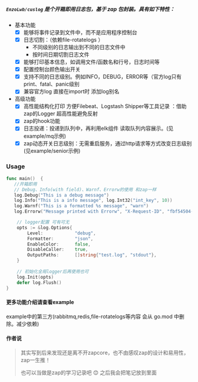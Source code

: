##### `EnzoLwb/cuslog` 是个开箱即用日志包，基于 zap 包封装。具有如下特性：
 - 基本功能
   - [x] 能够将事件记录到文件中，而不是应用程序控制台
   - [x] 日志切割：（依赖file-rotatelogs ）
     - 不同级别的日志输出到不同的日志文件中
     - 按时间日期切割日志文件 
   - [x] 能够打印基本信息，如调用文件/函数名和行号，日志时间等
   - [x] 配置控制台颜色输出开关
   - [x] 支持不同的日志级别。例如INFO，DEBUG，ERROR等（官方log只有print、fatal、panic级别
   - [x] 兼容官方log 直接在import时 添加log别名
 - 高级功能
   - [x] 高性能结构化打印 方便Filebeat、Logstash Shipper等工具记录 ：借助zap的Logger 超高性能避免反射
   - [x] zap的hook功能
   - [x] 日志投递：投递到队列中，再利用elk组件 读取队列内容展示。(见example/mq示例)
   - [x] zap动态开关日志级别：无需重启服务，通过http请求等方式改变日志级别(见example/senior示例)

### Usage
```go
func main()  {
   //开箱即用
   // Debug、Info(with field)、Warnf、Errorw的使用 和zap一样
   log.Debug("This is a debug message")
   log.Info("This is a info message", log.Int32("int_key", 10))
   log.Warnf("This is a formatted %s message", "warn")
   log.Errorw("Message printed with Errorw", "X-Request-ID", "fbf54504-64da-4088-9b86-67824a7fb508")

    // logger配置 可有可无
    opts := &log.Options{
        Level:            "debug",
        Formatter:        "json",
        EnableColor:      false,
        DisableCaller:    true,
        OutputPaths:      []string{"test.log", "stdout"},
    }
   
    // 初始化全局logger后再使用也可
    log.Init(opts)
    defer log.Flush()
}
```
#### 更多功能介绍请查看example
example中的第三方(rabbitmq,redis,file-rotatelogs等内容 会从 go.mod 中删除。减少依赖)
#### 作者说
> 其实写到后来发现还是离不开zapcore，也不由感叹zap的设计和易用性，zap一生推！
> 
> 也可以当做是zap的学习记录吧 :blush: 之后我会把笔记放到里面

